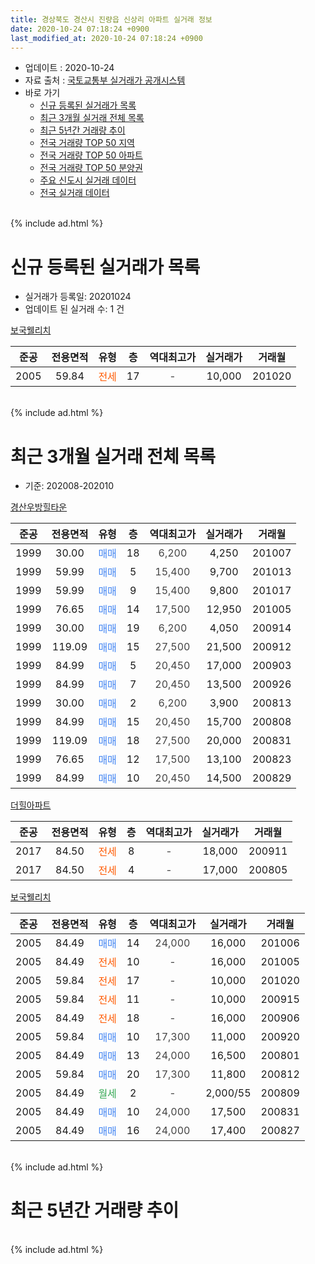 ```yaml
---
title: 경상북도 경산시 진량읍 신상리 아파트 실거래 정보
date: 2020-10-24 07:18:24 +0900
last_modified_at: 2020-10-24 07:18:24 +0900
---
```


* 업데이트 : 2020-10-24
* 자료 출처 : [국토교통부 실거래가 공개시스템](http://rt.molit.go.kr)
* 바로 가기
    * [신규 등록된 실거래가 목록](#신규-등록된-실거래가-목록)
    * [최근 3개월 실거래 전체 목록](#최근-3개월-실거래-전체-목록)
    * [최근 5년간 거래량 추이](#최근-5년간-거래량-추이)
    * [전국 거래량 TOP 50 지역](https://inasie.github.io/apt-trade-info/최근-3개월-전국에서-가장-거래가-많이-발생한-지역)
    * [전국 거래량 TOP 50 아파트](https://inasie.github.io/apt-trade-info/최근-3개월-전국에서-가장-거래가-많이-발생한-아파트)
    * [전국 거래량 TOP 50 분양권](https://inasie.github.io/apt-trade-info/최근-3개월-전국에서-가장-거래가-많이-발생한-분양권)
    * [주요 신도시 실거래 데이터](https://inasie.github.io/apt-trade-info/주요-신도시)
    * [전국 실거래 데이터](https://inasie.github.io/apt-trade-info/전국)
<br>
{% include ad.html %}
<br>

# 신규 등록된 실거래가 목록
* 실거래가 등록일: 20201024
* 업데이트 된 실거래 수: 1 건


[보국웰리치](https://search.naver.com/search.naver?query=%EA%B2%BD%EC%83%81%EB%B6%81%EB%8F%84+%EA%B2%BD%EC%82%B0%EC%8B%9C+%EC%A7%84%EB%9F%89%EC%9D%8D+%EC%8B%A0%EC%83%81%EB%A6%AC+%EB%B3%B4%EA%B5%AD%EC%9B%B0%EB%A6%AC%EC%B9%98)

|준공|전용면적|유형|층|역대최고가|실거래가|거래월|
|:---:|:---:|:---:|:---:|:---:|:---:|:---:|
|2005|59.84|<span style="color:#ff5a00">전세</span>|17|<span style="color:#444444">-</span>|10,000|201020|


<br>
{% include ad.html %}
<br>

# 최근 3개월 실거래 전체 목록
* 기준: 202008-202010


[경산우방힐타운](https://search.naver.com/search.naver?query=%EA%B2%BD%EC%83%81%EB%B6%81%EB%8F%84+%EA%B2%BD%EC%82%B0%EC%8B%9C+%EC%A7%84%EB%9F%89%EC%9D%8D+%EC%8B%A0%EC%83%81%EB%A6%AC+%EA%B2%BD%EC%82%B0%EC%9A%B0%EB%B0%A9%ED%9E%90%ED%83%80%EC%9A%B4)

|준공|전용면적|유형|층|역대최고가|실거래가|거래월|
|:---:|:---:|:---:|:---:|:---:|:---:|:---:|
|1999|30.00|<span style="color:#4285f3">매매</span>|18|<span style="color:#444444">6,200</span>|4,250|201007|
|1999|59.99|<span style="color:#4285f3">매매</span>|5|<span style="color:#444444">15,400</span>|9,700|201013|
|1999|59.99|<span style="color:#4285f3">매매</span>|9|<span style="color:#444444">15,400</span>|9,800|201017|
|1999|76.65|<span style="color:#4285f3">매매</span>|14|<span style="color:#444444">17,500</span>|12,950|201005|
|1999|30.00|<span style="color:#4285f3">매매</span>|19|<span style="color:#444444">6,200</span>|4,050|200914|
|1999|119.09|<span style="color:#4285f3">매매</span>|15|<span style="color:#444444">27,500</span>|21,500|200912|
|1999|84.99|<span style="color:#4285f3">매매</span>|5|<span style="color:#444444">20,450</span>|17,000|200903|
|1999|84.99|<span style="color:#4285f3">매매</span>|7|<span style="color:#444444">20,450</span>|13,500|200926|
|1999|30.00|<span style="color:#4285f3">매매</span>|2|<span style="color:#444444">6,200</span>|3,900|200813|
|1999|84.99|<span style="color:#4285f3">매매</span>|15|<span style="color:#444444">20,450</span>|15,700|200808|
|1999|119.09|<span style="color:#4285f3">매매</span>|18|<span style="color:#444444">27,500</span>|20,000|200831|
|1999|76.65|<span style="color:#4285f3">매매</span>|12|<span style="color:#444444">17,500</span>|13,100|200823|
|1999|84.99|<span style="color:#4285f3">매매</span>|10|<span style="color:#444444">20,450</span>|14,500|200829|

[더힐아파트](https://search.naver.com/search.naver?query=%EA%B2%BD%EC%83%81%EB%B6%81%EB%8F%84+%EA%B2%BD%EC%82%B0%EC%8B%9C+%EC%A7%84%EB%9F%89%EC%9D%8D+%EC%8B%A0%EC%83%81%EB%A6%AC+%EB%8D%94%ED%9E%90%EC%95%84%ED%8C%8C%ED%8A%B8)

|준공|전용면적|유형|층|역대최고가|실거래가|거래월|
|:---:|:---:|:---:|:---:|:---:|:---:|:---:|
|2017|84.50|<span style="color:#ff5a00">전세</span>|8|<span style="color:#444444">-</span>|18,000|200911|
|2017|84.50|<span style="color:#ff5a00">전세</span>|4|<span style="color:#444444">-</span>|17,000|200805|

[보국웰리치](https://search.naver.com/search.naver?query=%EA%B2%BD%EC%83%81%EB%B6%81%EB%8F%84+%EA%B2%BD%EC%82%B0%EC%8B%9C+%EC%A7%84%EB%9F%89%EC%9D%8D+%EC%8B%A0%EC%83%81%EB%A6%AC+%EB%B3%B4%EA%B5%AD%EC%9B%B0%EB%A6%AC%EC%B9%98)

|준공|전용면적|유형|층|역대최고가|실거래가|거래월|
|:---:|:---:|:---:|:---:|:---:|:---:|:---:|
|2005|84.49|<span style="color:#4285f3">매매</span>|14|<span style="color:#444444">24,000</span>|16,000|201006|
|2005|84.49|<span style="color:#ff5a00">전세</span>|10|<span style="color:#444444">-</span>|16,000|201005|
|2005|59.84|<span style="color:#ff5a00">전세</span>|17|<span style="color:#444444">-</span>|10,000|201020|
|2005|59.84|<span style="color:#ff5a00">전세</span>|11|<span style="color:#444444">-</span>|10,000|200915|
|2005|84.49|<span style="color:#ff5a00">전세</span>|18|<span style="color:#444444">-</span>|16,000|200906|
|2005|59.84|<span style="color:#4285f3">매매</span>|10|<span style="color:#444444">17,300</span>|11,000|200920|
|2005|84.49|<span style="color:#4285f3">매매</span>|13|<span style="color:#444444">24,000</span>|16,500|200801|
|2005|59.84|<span style="color:#4285f3">매매</span>|20|<span style="color:#444444">17,300</span>|11,800|200812|
|2005|84.49|<span style="color:#34a853">월세</span>|2|<span style="color:#444444">-</span>|2,000/55|200809|
|2005|84.49|<span style="color:#4285f3">매매</span>|10|<span style="color:#444444">24,000</span>|17,500|200831|
|2005|84.49|<span style="color:#4285f3">매매</span>|16|<span style="color:#444444">24,000</span>|17,400|200827|


<br>
{% include ad.html %}
<br>

# 최근 5년간 거래량 추이


<div style="width:100%;">
    <canvas id="deal_progress" height="200"></canvas>
</div>

<script>
new Chart(document.getElementById("deal_progress"), {
    type: 'line',
    data: {
        labels: ['201510','201511','201512','201601','201602','201603','201604','201605','201606','201607','201608','201609','201610','201611','201612','201701','201702','201703','201704','201705','201706','201707','201708','201709','201710','201711','201712','201801','201802','201803','201804','201805','201806','201807','201808','201809','201810','201811','201812','201901','201902','201903','201904','201905','201906','201907','201908','201909','201910','201911','201912','202001','202002','202003','202004','202005','202006','202007','202008','202009','202010'],
        datasets: [{
            label: '매매',
            pointRadius: 1,
            data: [5, 3, 3, 3, 5, 4, 5, 6, 7, 4, 1, 6, 10, 10, 4, 5, 5, 6, 5, 5, 5, 4, 6, 9, 4, 3, 3, 3, 5, 11, 4, 6, 4, 4, 7, 7, 6, 6, 2, 2, 6, 7, 7, 7, 10, 6, 1, 2, 7, 8, 7, 6, 6, 8, 4, 4, 11, 10, 9, 5, 5],
            borderColor: "rgba(255, 201, 14, 1)",
            backgroundColor: "rgba(255, 201, 14, 0.5)",
            fill: false,
            lineTension: 0
        },{
            label: '전월세',
            pointRadius: 1,
            data: [2, 0, 1, 4, 5, 5, 3, 3, 2, 2, 2, 2, 6, 5, 2, 2, 4, 0, 3, 1, 0, 3, 1, 1, 3, 2, 6, 9, 5, 6, 2, 5, 5, 6, 2, 2, 4, 3, 1, 3, 5, 4, 3, 1, 2, 8, 0, 1, 8, 1, 7, 4, 5, 5, 3, 4, 1, 2, 2, 3, 2],
            borderColor: "rgba(0, 141, 185, 1)",
            backgroundColor: "rgba(0, 141, 185, 0.5)",
            fill: false,
            lineTension: 0
        }
        ]
    },
    options: {
        responsive: true,
        title: {
            display: false
        },
        tooltips: {
            mode: 'index',
            intersect: false
        },
        hover: {
            mode: 'nearest',
            intersect: true
        },
        scales: {
            xAxes: [{
                display: true,
                scaleLabel: {
                    display: true,
                    labelString: '년/월'
                }
            }],
            yAxes: [{
                display: true,
                ticks: {
                    suggestedMin: 0,
                },
                scaleLabel: {
                    display: true,
                    labelString: '실거래 수'
                }
            }]
        }
    }
});

</script>


<br>
{% include ad.html %}
<br>

